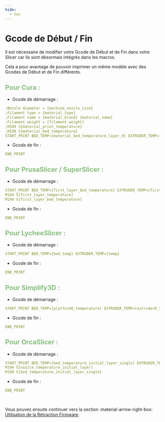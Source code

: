 ```yaml
---
hide:
  - toc
---
```


# Gcode de Début / Fin

Il est nécessaire de modifier votre Gcode de Début et de Fin dans votre Slicer car ils sont désormais intégrés dans les macros.

Cela a pour avantage de pouvoir imprimer un même modèle avec des Gcodes de Début et de Fin différents.


<h2 style="color:#86be7c"><b>Pour Cura :</b></h2>

- Gcode de démarrage :

``` yaml
;Nozzle diameter = {machine_nozzle_size}
;Filament type = {material_type}
;Filament name = {material_brand} {material_name}
;Filament weight = {filament_weight}
;M109 S{material_print_temperature}
;M190 S{material_bed_temperature}
START_PRINT BED_TEMP={material_bed_temperature_layer_0} EXTRUDER_TEMP={material_print_temperature_layer_0}

```

- Gcode de fin :

``` yaml
END_PRINT
```

<h2 style="color:#86be7c"><b>Pour PrusaSlicer / SuperSlicer :</b></h2>

- Gcode de démarrage :

``` yaml
START_PRINT BED_TEMP=[first_layer_bed_temperature] EXTRUDER_TEMP=[first_layer_temperature]
M104 S[first_layer_temperature]
M190 S[first_layer_bed_temperature]
```

- Gcode de fin :

``` yaml
END_PRINT
```

<h2 style="color:#86be7c"><b>Pour LycheeSlicer :</b></h2>

- Gcode de démarrage :

``` yaml
START_PRINT BED_TEMP={bed_temp} EXTRUDER_TEMP={temp}
```

- Gcode de fin :

``` yaml
END_PRINT
```

<h2 style="color:#86be7c"><b>Pour Simplify3D :</b></h2>

- Gcode de démarrage :

``` yaml
START_PRINT BED_TEMP=[platform0_temperature] EXTRUDER_TEMP=[extruder0_temperature]
```

- Gcode de fin :

``` yaml
END_PRINT
```

<h2 style="color:#86be7c"><b>Pour OrcaSlicer :</b></h2>

- Gcode de démarrage :

``` yaml
START_PRINT BED_TEMP=[bed_temperature_initial_layer_single] EXTRUDER_TEMP=[nozzle_temperature_initial_layer]
M104 S[nozzle_temperature_initial_layer]
M190 S[bed_temperature_initial_layer_single]
```

- Gcode de fin :

``` yaml
END_PRINT
```

<br />

Vous pouvez ensuite continuer vers la section :material-arrow-right-box: [Utilisation de la Rétraction Firmware](../configurations/retraction-firmware.md).
